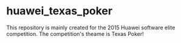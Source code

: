 # huawei_texas_poker
This repository is mainly created for the 2015 Huawei software elite competition. The competition's theame is Texas Poker!
